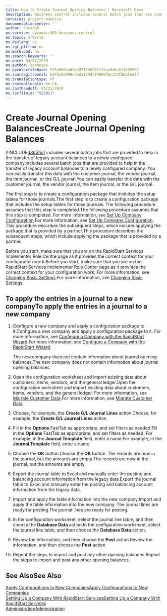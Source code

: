 ```yaml
---
title: How to Create Journal Opening Balances | Microsoft Docs
description: Business Central includes several batch jobs that are provided to help in the transfer of legacy account balances to a newly configured company. You can easily transfer this data with journals postings.
services: project-madeira
documentationcenter: ''
author: SorenGP
ms.service: dynamics365-business-central
ms.topic: article
ms.devlang: na
ms.tgt_pltfrm: na
ms.workload: na
ms.search.keywords: ''
ms.date: 04/01/2019
ms.author: sgroespe
ms.openlocfilehash: 535a899ed43e2d7112699fff9aa3ebc6f4289292
ms.sourcegitcommit: bd78a5d990c9e83174da1409076c22df8b35eafd
ms.translationtype: HT
ms.contentlocale: en-CA
ms.lasthandoff: 03/31/2019
ms.locfileid: "923821"
---
```

# <a name="create-journal-opening-balances"></a><span data-ttu-id="cd931-104">Create Journal Opening Balances</span><span class="sxs-lookup"><span data-stu-id="cd931-104">Create Journal Opening Balances</span></span>
[!INCLUDE[d365fin](includes/d365fin_md.md)] <span data-ttu-id="cd931-105">includes several batch jobs that are provided to help in the transfer of legacy account balances to a newly configured company.</span><span class="sxs-lookup"><span data-stu-id="cd931-105">includes several batch jobs that are provided to help in the transfer of legacy account balances to a newly configured company.</span></span> <span data-ttu-id="cd931-106">You can easily transfer this data with the customer journal, the vendor journal, the item journal, or the G/L journal.</span><span class="sxs-lookup"><span data-stu-id="cd931-106">You can easily transfer this data with the customer journal, the vendor journal, the item journal, or the G/L journal.</span></span>

<span data-ttu-id="cd931-107">The first step is to create a configuration package that includes the setup tables for those journals.</span><span class="sxs-lookup"><span data-stu-id="cd931-107">The first step is to create a configuration package that includes the setup tables for those journals.</span></span> <span data-ttu-id="cd931-108">The following procedure assumes that this step is completed.</span><span class="sxs-lookup"><span data-stu-id="cd931-108">The following procedure assumes that this step is completed.</span></span> <span data-ttu-id="cd931-109">For more information, see [Set Up Company Configuration](admin-set-up-company-configuration.md).</span><span class="sxs-lookup"><span data-stu-id="cd931-109">For more information, see [Set Up Company Configuration](admin-set-up-company-configuration.md).</span></span> <span data-ttu-id="cd931-110">This procedure describes the subsequent steps, which include applying the package that is provided by a partner.</span><span class="sxs-lookup"><span data-stu-id="cd931-110">This procedure describes the subsequent steps, which include applying the package that is provided by a partner.</span></span>  

<span data-ttu-id="cd931-111">Before you start, make sure that you are on the RapidStart Services Implementer Role Centre page as it provides the correct context for your configuration work.</span><span class="sxs-lookup"><span data-stu-id="cd931-111">Before you start, make sure that you are on the RapidStart Services Implementer Role Center page as it provides the correct context for your configuration work.</span></span> <span data-ttu-id="cd931-112">For more information, see [Changing Basic Settings](ui-change-basic-settings.md).</span><span class="sxs-lookup"><span data-stu-id="cd931-112">For more information, see [Changing Basic Settings](ui-change-basic-settings.md).</span></span>

## <a name="to-apply-the-entries-in-a-journal-to-a-new-company"></a><span data-ttu-id="cd931-113">To apply the entries in a journal to a new company</span><span class="sxs-lookup"><span data-stu-id="cd931-113">To apply the entries in a journal to a new company</span></span>  
1. <span data-ttu-id="cd931-114">Configure a new company and apply a configuration package to it.</span><span class="sxs-lookup"><span data-stu-id="cd931-114">Configure a new company and apply a configuration package to it.</span></span> <span data-ttu-id="cd931-115">For more information, see [Configure a Company with the RapidStart Wizard](admin-how-to-configure-a-company-with-the-rapidstart-wizard.md).</span><span class="sxs-lookup"><span data-stu-id="cd931-115">For more information, see [Configure a Company with the RapidStart Wizard](admin-how-to-configure-a-company-with-the-rapidstart-wizard.md).</span></span>  

    <span data-ttu-id="cd931-116">The new company does not contain information about journal opening balances.</span><span class="sxs-lookup"><span data-stu-id="cd931-116">The new company does not contain information about journal opening balances.</span></span>  

2. <span data-ttu-id="cd931-117">Open the configuration worksheet and import existing data about customers, items, vendors, and the general ledger.</span><span class="sxs-lookup"><span data-stu-id="cd931-117">Open the configuration worksheet and import existing data about customers, items, vendors, and the general ledger.</span></span> <span data-ttu-id="cd931-118">For more information, see [Migrate Customer Data](admin-migrate-customer-data.md).</span><span class="sxs-lookup"><span data-stu-id="cd931-118">For more information, see [Migrate Customer Data](admin-migrate-customer-data.md).</span></span>  
3. <span data-ttu-id="cd931-119">Choose, for example, the **Create G/L Journal Lines** action.</span><span class="sxs-lookup"><span data-stu-id="cd931-119">Choose, for example, the **Create G/L Journal Lines** action.</span></span>  
4. <span data-ttu-id="cd931-120">Fill in the **Options** FastTab as appropriate, and set filters as needed.</span><span class="sxs-lookup"><span data-stu-id="cd931-120">Fill in the **Options** FastTab as appropriate, and set filters as needed.</span></span> <span data-ttu-id="cd931-121">For example, in the **Journal Template** field, enter a name.</span><span class="sxs-lookup"><span data-stu-id="cd931-121">For example, in the **Journal Template** field, enter a name.</span></span>  
5. <span data-ttu-id="cd931-122">Choose the **OK** button.</span><span class="sxs-lookup"><span data-stu-id="cd931-122">Choose the **OK** button.</span></span> <span data-ttu-id="cd931-123">The records are now in the journal, but the amounts are empty.</span><span class="sxs-lookup"><span data-stu-id="cd931-123">The records are now in the journal, but the amounts are empty.</span></span>  
6. <span data-ttu-id="cd931-124">Export the journal table to Excel and manually enter the posting and balancing account information from the legacy data.</span><span class="sxs-lookup"><span data-stu-id="cd931-124">Export the journal table to Excel and manually enter the posting and balancing account information from the legacy data.</span></span>
7. <span data-ttu-id="cd931-125">Import and apply the table information into the new company.</span><span class="sxs-lookup"><span data-stu-id="cd931-125">Import and apply the table information into the new company.</span></span> <span data-ttu-id="cd931-126">The journal lines are ready for posting.</span><span class="sxs-lookup"><span data-stu-id="cd931-126">The journal lines are ready for posting.</span></span>  
8. <span data-ttu-id="cd931-127">In the configuration worksheet, select the journal line table, and then choose the **Database Data** action.</span><span class="sxs-lookup"><span data-stu-id="cd931-127">In the configuration worksheet, select the journal line table, and then choose the **Database Data** action.</span></span>  
9. <span data-ttu-id="cd931-128">Review the information, and then choose the **Post** action.</span><span class="sxs-lookup"><span data-stu-id="cd931-128">Review the information, and then choose the **Post** action.</span></span>  
10. <span data-ttu-id="cd931-129">Repeat the steps to import and post any other opening balances.</span><span class="sxs-lookup"><span data-stu-id="cd931-129">Repeat the steps to import and post any other opening balances.</span></span>  

## <a name="see-also"></a><span data-ttu-id="cd931-130">See Also</span><span class="sxs-lookup"><span data-stu-id="cd931-130">See Also</span></span>  
[<span data-ttu-id="cd931-131">Apply Configurations to New Companies</span><span class="sxs-lookup"><span data-stu-id="cd931-131">Apply Configurations to New Companies</span></span>](admin-apply-configuration-to-new-companies.md)  
[<span data-ttu-id="cd931-132">Setting Up a Company With RapidStart Services</span><span class="sxs-lookup"><span data-stu-id="cd931-132">Setting Up a Company With RapidStart Services</span></span>](admin-set-up-a-company-with-rapidstart.md)  
[<span data-ttu-id="cd931-133">Administration</span><span class="sxs-lookup"><span data-stu-id="cd931-133">Administration</span></span>](admin-setup-and-administration.md)
